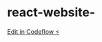 # react-website-

[Edit in Codeflow ⚡️](https://stackblitz.com/~/github.com/nathyjoe/react-website-)